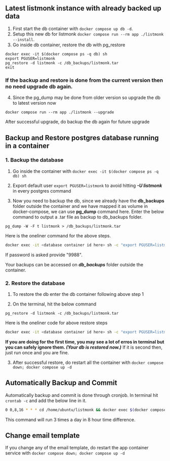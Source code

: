 ## Latest listmonk instance with already backed up data
1. First start the db container with `docker compose up db -d`.
2. Setup this new db for listmonk `docker compose run --rm app ./listmonk --install`.
3. Go inside db container, restore the db with pg_restore 
```
docker exec -it $(docker compose ps -q db) sh
export PGUSER=listmonk
pg_restore -d listmonk -c /db_backups/listmonk.tar
exit
```
### __If the backup and restore is done from the current version then no need upgrade db again.__

4. Since the pg_dump may be done from older version so upgrade the db to latest version now
```
docker compose run --rm app ./listmonk --upgrade
```

After successful upgrade, do backup the db again for future upgrade

## Backup and Restore postgres database running in a container

### 1. Backup the database 
  1. Go inside the container with `docker exec -it $(docker compose ps -q db) sh`
  
  2. Export default user `export PGUSER=listmonk` to avoid hitting ___-U listmonk___ in every postgres command

  2. Now you need to backup the db, since we already have the __db_backups__ folder outside the container and we have mapped it as volume in docker-compose, we can use __pg_dump__ command here.
  Enter the below command to output a .tar file as backup to db_backups folder. 
  ```
  pg_dump -W -F t listmonk > /db_backups/listmonk.tar
  ```
  Here is the oneliner command for the above steps.
  ```bash
  docker exec -it <database container id here> sh -c "export PGUSER=listmonk && pg_dump -W -F t listmonk > /db_backups/listmonk.tar"
  ```
  If password is asked provide "9988".

  Your backups can be accessed on ___db_backups___ folder outside the container.

 ### 2. Restore the database
  1. To restore the db enter the db container following above step 1

  2. On the terminal, hit the below command
  ```
  pg_restore -d listmonk -c /db_backups/listmonk.tar
  ```

  Here is the oneliner code for above restore steps
  ```bash
  docker exec -it <database container id here> sh -c "export PGUSER=listmonk && pg_restore -d listmonk -c /db_backups/listmonk.tar"
  ```

  __If you are doing for the first time, you may see a lot of erros in terminal but you can safely ignore them. ___(Your db is restored now.)_____
  If it is second then, just run once and you are fine.

  3. After successful restore, do restart all the container with
  `docker compose down; docker compose up -d`


## Automatically Backup and Commit
Automatically backup and commit is done through cronjob.
In terminal hit `crontab -c` and add the below line in it.
```bash
0 0,8,16 * * * cd /home/ubuntu/listmonk && docker exec $(docker compose ps -q db) sh -c "export PGUSER=listmonk && pg_dump -W -F t listmonk > /db_backups/listmonk.tar" && git add /db_backups/listmonk.tar && git commit -m "backup: $(git rev-parse --short HEAD)" && git push origin main
```
This command will run 3 times a day in 8 hour time difference.


 ## Change email template
 If you change any of the email template, do restart the app container service with `docker compose down; docker compose up -d`
